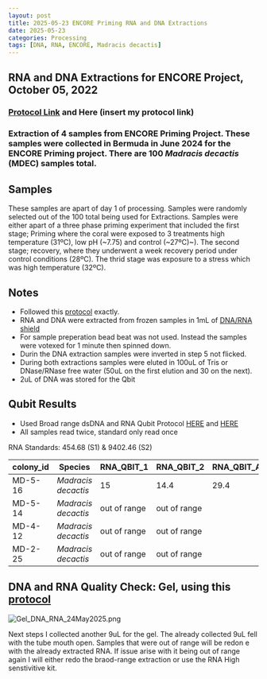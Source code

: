 ```yaml
---
layout: post
title: 2025-05-23 ENCORE Priming RNA and DNA Extractions
date: 2025-05-23
categories: Processing
tags: [DNA, RNA, ENCORE, Madracis decactis]
---
```


## RNA and DNA Extractions for ENCORE Project, October 05, 2022

### [Protocol Link](https://zdellaert.github.io/ZD_Putnam_Lab_Notebook/Protocols_Zymo_Quick_DNA_RNA_Miniprep_Plus/) and Here (insert my protocol link)

### Extraction of 4 samples from ENCORE Priming Project. These samples were collected in Bermuda in June 2024 for the ENCORE Priming project. There are 100 *Madracis decactis* (MDEC) samples total.

## Samples

These samples are apart of day 1 of processing. Samples were randomly selected out of the 100 total being used for Extractions. Samples were either apart of a three phase priming experiment that included the first stage; Priming where the coral were exposed to 3 treatments high temperature (31ºC), low pH (~7.75) and control (~27ºC)~). The second stage; recovery, where they underwent a week recovery period under control conditions (28ºC). The thrid stage was exposure to a stress which was high temperature (32ºC).

## Notes

- Followed this [protocol](https://zdellaert.github.io/ZD_Putnam_Lab_Notebook/Protocols_Zymo_Quick_DNA_RNA_Miniprep_Plus/) exactly. 
- RNA and DNA were extracted from frozen samples in 1mL of [DNA/RNA shield](https://www.zymoresearch.com/products/dna-rna-shield)
- For sample preperation bead beat was not used. Instead the samples were votexed for 1 minute then spinned down.
- Durin the DNA extraction samples were inverted in step 5 not flicked.
- During both extractions samples were eluted in 100uL of Tris or DNase/RNase free water (50uL on the first elution and 30 on the next).
- 2uL of DNA was stored for the Qbit

## Qubit Results

- Used Broad range dsDNA and RNA Qubit Protocol [HERE](https://zdellaert.github.io/ZD_Putnam_Lab_Notebook/Qubit-Protocol/) and [HERE](https://github.com/meschedl/MESPutnam_Open_Lab_Notebook/blob/master/_posts/2019-03-08-Qubit-Protocol.md)
- All samples read twice, standard only read once

 RNA Standards: 454.68 (S1) & 9402.46 (S2)

| colony_id | Species                   | RNA_QBIT_1 | RNA_QBIT_2 | RNA_QBIT_AVG |
|-----------|---------------------------|------------|------------|--------------|
| MD-5-16   | *Madracis decactis*		|    15      | 14.4       |   29.4       |
| MD-5-14   | *Madracis decactis*       |out of range|out of range|              |
| MD-4-12   | *Madracis decactis*       |out of range|out of range|              |
| MD-2-25   | *Madracis decactis*       |out of range|out of range|              |
     

## DNA and RNA Quality Check: Gel, using this [protocol](https://github.com/flofields/Florence_Putnam_Lab_Notebook/blob/master/_posts/2025-23-05-Gel-Protocol.md)

![Gel_DNA_RNA_24May2025.png](https://github.com/flofields/Coral_Priming_Experiments_Summer_2024/blob/8aea3f663167f52b5d132e8dcc0aefe6a7440e52/images/RNA_DNA_gels/Gel_DNA_RNA_24May2025.png?raw=true)

Next steps
I collected another 9uL for the gel. The already collected 9uL fell with the tube mouth open.
Samples that were out of range will be redon e with the already extracted RNA. If issue arise with it being out of range again I will either redo the braod-range extraction or use the RNA High senstivitive kit.